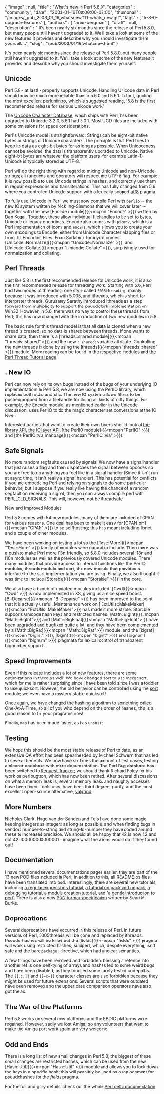 {
   "image" : null,
   "title" : "What's new in Perl 5.8.0",
   "categories" : "community",
   "date" : "2003-01-16T00:00:00-08:00",
   "thumbnail" : "/images/_pub_2003_01_16_whatsnew/111-whats_new.gif",
   "tags" : [
      "5-8-0-upgrade-features"
   ],
   "authors" : [
      "artur-bergman"
   ],
   "draft" : null,
   "description" : " It's been nearly six months since the release of Perl 5.8.0, but many people still haven't upgraded to it. We'll take a look at some of the new features it provides and describe why you should investigate them yourself....",
   "slug" : "/pub/2003/01/16/whatsnew.html"
}



It's been nearly six months since the release of Perl 5.8.0, but many people still haven't upgraded to it. We'll take a look at some of the new features it provides and describe why you should investigate them yourself.

<span id="unicode">Unicode</span>
---------------------------------

Perl 5.8 - at last! - properly supports Unicode. Handling Unicode data in Perl should now be much more reliable than in 5.6.0 and 5.6.1. In fact, quoting the most excellent [perluniintro](https://perldoc.perl.org/perluniintro.html), which is suggested reading, '5.8 is the first recommended release for serious Unicode work.'

The [Unicode Character Database](http://www.unicode.org/ucd/), which ships with Perl, has been upgraded to Unicode 3.2.0, 5.6.1 had 3.0.1. Most UCD files are included with some omissions for space considerations.

Perl's Unicode model is straightforward: Strings can be eight-bit native bytes or strings of Unicode characters. The principle is that Perl tries to keep its data as eight-bit bytes for as long as possible. When Unicodeness cannot be avoided, the data is transparently upgraded to Unicode. Native eight-bit bytes are whatever the platform users (for example Latin-1), Unicode is typically stored as UTF-8.

Perl will do the right thing with regard to mixing Unicode and non-Unicode strings; all functions and operators will respect the UTF-8 flag. For example, it is now possible to use Unicode strings in hashes, and correctly use them in regular expressions and transliterations. This has fully changed from 5.6 where you controlled Unicode support with a lexically scoped [utf8](https://perldoc.perl.org/utf8.html) pragma.

To fully use Unicode in Perl, we must now compile Perl with `perlio` -- the new IO system written by Nick Ing-Simmons that we will cover later -- together with the new [Encode module]({{<mcpan "Encode" >}}) written by Dan Kogai. Together, these allow individual filehandles to be set to bytes, Unicode or legacy encodings. Encode also comes with `piconv`, which is a Perl implementation of iconv and `enc2xs`, which allows you to create your own encodings to Encode, either from Unicode Character Mapping files or from Tcl Encoding Files. From Sadahiro Tomoyuki comes [Unicode::Normalize]({{<mcpan "Unicode::Normalize" >}}) and [Unicode::Collate]({{<mcpan "Unicode::Collate" >}}), surprisingly used for normalization and collating.

Perl Threads
------------

Just like 5.8 is the first recommended release for Unicode work, it is also the first recommended release for threading work. Starting with 5.6, Perl had two modes of threading: one style called `5005threading`, mainly because it was introduced with 5.005, and ithreads, which is short for interpreter threads. Gurusamy Sarathy introduced ithreads as a step forward from multiplicity to support the psuedofork implementation on Win32. However, in 5.6, there was no way to control these threads from Perl; this has now changed with the introduction of two new modules in 5.8.

The basic rule for this thread model is that all data is cloned when a new thread is created, so no data is shared between threads. If one wants to share data, then there is a [threads::shared module]({{<mcpan "threads::shared" >}}) and the new `: shared`; variable attribute. Controlling the new threads is done by using the [threads]({{<mcpan "threads::shared" >}}) module. More reading can be found in the respective modules and [the Perl Thread Tutorial page](https://perldoc.perl.org/perlthrtut.html)

.
New IO
------

Perl can now rely on its own bugs instead of the bugs of your underlying IO implementation! In Perl 5.8, we are now using the PerlIO library, which replaces both stdio and sfio. The new IO system allows filters to be pushed/popped from a filehandle for doing all kinds of nifty things. For example, the Encode module, as mentioned earlier in the Unicode discussion, uses PerlIO to do the magic character set conversions at the IO level.

Interested parties that want to create their own layers should look at [the library API](https://perldoc.perl.org/perlapio.html), [the IO layer API](https://perldoc.perl.org/perliol.html), [the PerlIO module]({{<mcpan "PerlIO" >}}), and [the PerlIO::via manpage]({{<mcpan "PerlIO::via" >}}).

Safe Signals
------------

No more random segfaults caused by signals! We now have a signal handler that just raises a flag and then dispatches the signal between opcodes so you are free to do anything you feel like in a signal handler (Since it isn't run at async time, it isn't really a signal handler). This has potential for conflicts if you are embedding Perl and relying on signals to do some particular behavior, but I suppose if you really like having the chance of a random segfault on receiving a signal, then you can always compile perl with PERL\_OLD\_SIGNALS. This will, however, not be threadsafe.

New and Improved Modules

Perl 5.8 comes with 54 new modules, many of them are included of CPAN for various reasons. One goal has been to make it easy for [CPAN.pm]({{<mcpan "CPAN" >}}) to be selfhosting; this has meant including libnet and a couple of other modules.

We have been working on testing a lot so the [Test::More]({{<mcpan "Test::More" >}}) family of modules were natural to include. Then there was a push to make Perl more i18n friendly, so 5.8.0 includes several i18n and l10n modules as well as the previously covered Unicode modules. There many modules that provide access to internal functions like the PerlIO modules, threads module and sort, the new module that provides a interface to the sort implementation you are using. Finally, we also thought it was time to include [Storable]({{<mcpan "Storable" >}}) in the core.

We also have a bunch of updated modules included: [Cwd]({{<mcpan "Cwd" >}}) is now implemented in XS, giving us a nice speed boost. [B::Deparse]({{<mcpan "B::Deparse" >}}) has been improved to the point that it is actually useful. Maintenance work on [ ExtUtils::MakeMaker]({{<mcpan "ExtUtils::MakeMaker">}}) has made it more stable. Storable supports Unicode hash keys and restricted hashes. [Math::BigInt]({{<mcpan "Math::BigInt">}}) and [Math::BigFloat]({{<mcpan "Math::BigFloat">}}) have been upgraded and bugfixed quite a lot, and they have been complemented by a [Math::BigRat]({{<mcpan "Math::BigRat">}}) module, and the [bigrat]({{<mcpan "bigrat" >}}), [bigint]({{<mcpan "bigint" >}}) and [bignum]({{<mcpan "bignum" >}}) pragmata for lexical control of transparent bignumber support.

Speed Improvements
------------------

Even if this release includes a lot of new features, there are some optimizations in there as well! We have changed sort to use mergesort, which for me is rather surprising since I have been told since I was a toddler to use quicksort. However, the old behavior can be controlled using the [sort](http://perldoc.perl.org/functions/sort.html) module; we even have a mystery stable quicksort!

Once again, we have changed the hashing algorithm to something called One-At-A-Time, so all of you who depend on the order of hashes, this is a good reason to fix your programs now!

Finally, `map` has been made faster, as has `unshift`.

Testing
-------

We hope this should be the most stable release of Perl to date, as an extensive QA effort has been spearheaded by Michael Schwern that has led to several benefits. We now have six times the amount of test cases, testing a cleaner codebase with more documentation. The Perl Bug database has been switched to [Request Tracker](https://bestpractical.com/); we should thank Richard Foley for his work on perlbugtron, which has now been retired. After several discussions on what a memory leak is, several memory leaks and naughty accesses have been fixed. Tools used have been third degree, purify, and the most excellent open-source alternative, [valgrind](https://developer.kde.org/~sewardj/).

More Numbers
------------

Nicholas Clark, Hugo van der Sanden and Tels have done some magic keeping integers as integers as long as possible, and when finding bugs in vendors number-to-string and string-to-number they have coded around these to increased precision. We should all be happy that 42 is now 42 and not 42.000000000000001 - imagine what the aliens would do if they found out!

Documentation
-------------

I have mentioned several documentations pages earlier, they are part of the 13 new POD files included in Perl; in addition to this, all README.os files have been translated into pod. Interestingly, there are several new tutorials, including [a regular expressions tutorial](https://perldoc.perl.org/perlretut.html), [a tutorial on pack and unpack](https://perldoc.perl.org/perlpacktut.html), [a debugging tutorial](https://perldoc.perl.org/perldebtut.html), [a module creation tutorial](https://perldoc.perl.org/perlnewmod.html), and ['a gentle introduction to perl'](https://perldoc.perl.org/perlintro.html). There is also a new [POD format specification](https://perldoc.perl.org/perlpodspec.html) written by Sean M. Burke.

Deprecations
------------

Several deprecations have occurred in this release of Perl. In future versions of Perl, 5005threads will be gone and replaced by ithreads. Pseudo-hashes will be killed but the [fields]({{<mcpan "fields" >}}) pragma will work using restricted hashes; suidperl, which, despite everything, isn't safe and the bare `package;` directive, which had unclear semantics.

A few things have been removed and forbidden: blessing a refence into another ref is one; self-tying of arrays and hashes led to some weird bugs and have been disabled, as they touched some rarely tested codepaths. The `[[.c.]]` and `[[=c=]]` character classes are also forbidden because they might be used for future extensions. Several scripts that were outdated have been removed and the upper case comparison operators have also got the ax.

The War of the Platforms
------------------------

Perl 5.8 works on several new platforms and the EBDIC platforms were regained. However, sadly we lost Amiga; so any volunteers that want to make the Amiga port work again are very welcome.

Odd and Ends
------------

There is a long list of new small changes in Perl 5.8, the biggest of these small changes are restricted hashes, which can be used from the new [Hash::Util]({{<mcpan "Hash::Util" >}}) module and allows you to lock down the keys in a specific hash; this will possibly be used as a replacement for pseudohashes for the *fields* pragma.

For the full and gory details, check out the whole [Perl delta documentation](https://perldoc.perl.org/perldelta.html).
